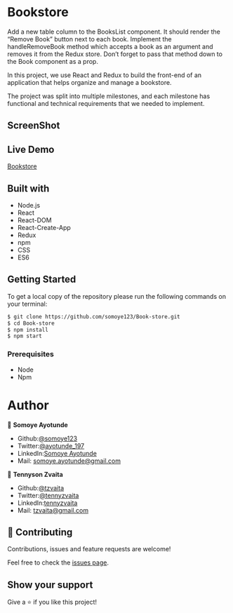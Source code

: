 # Bookstore
Add a new table column to the BooksList component. It should render the “Remove Book” button next to each book.
Implement the handleRemoveBook method which accepts a book as an argument and removes it from the Redux store. Don’t forget to pass that method down to the Book component as a prop.

In this project, we use React and Redux to build the front-end of an application that helps organize and manage a bookstore.

The project was split into multiple milestones, and each milestone has functional and technical requirements that we needed to implement.

## ScreenShot

## Live Demo
[Bookstore](https://somoye-tennyson.herokuapp.com)

## Built with
- Node.js
- React
- React-DOM
- React-Create-App
- Redux
- npm
- CSS
- ES6

## Getting Started

To get a local copy of the repository please run the following commands on your terminal:

```bash
$ git clone https://github.com/somoye123/Book-store.git
$ cd Book-store
$ npm install
$ npm start
```

### Prerequisites

- Node
- Npm

# Author

👤 **Somoye Ayotunde**

- Github:[@somoye123](https://github.com/somoye123)
- Twitter:[@ayotunde_197](https://twitter.com/ayotunde_197)
- LinkedIn:[Somoye Ayotunde](https://www.linkedin.com/in/somoye-ayotunde-03a471161)
- Mail: [somoye.ayotunde@gmail.com](somoye.ayotunde@gmail.com)

👤 **Tennyson Zvaita**

- Github:[@tzvaita](https://github.com/tzvaita)
- Twitter:[@tennyzvaita](https://twitter.com/tennyzvaita)
- LinkedIn:[tennyzvaita](https://www.linkedin.com/in/tennyzvaita)
- Mail: [tzvaita@gmail.com](tzvaita@gmail.com)

## 🤝 Contributing

Contributions, issues and feature requests are welcome!

Feel free to check the [issues page](https://github.com/somoye123/Book-store/issues).

## Show your support

Give a ⭐️ if you like this project!
